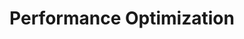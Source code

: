 ---
layout: page
title: Performance Optimization
slug: performance
summary: |
  We make things run fast(ly). We recognize the value in page load speed from a brand trust and user-impatience standpoint. We are versed in database tuning and server configuration. We know the layers of the entire delivery pipeline and use tools like nginx, Varnish, XHProf, Blackfire.io, memcache, redis, and CDNs to push the limits of physics to get your message out as quickly as possible. 
icon: "fa-trophy"
weight: 8

---